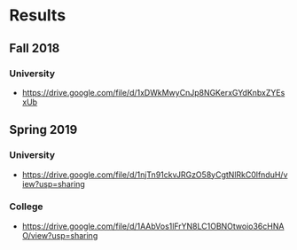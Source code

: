 # Results

## Fall 2018

### University

* <https://drive.google.com/file/d/1xDWkMwyCnJp8NGKerxGYdKnbxZYEsxUb>

## Spring 2019

### University

* <https://drive.google.com/file/d/1njTn91ckvJRGzO58yCgtNlRkC0lfnduH/view?usp=sharing>

### College

* <https://drive.google.com/file/d/1AAbVos1lFrYN8LC1OBNOtwoio36cHNAO/view?usp=sharing>
